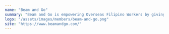 ```yaml
---
name: "Beam and Go"
summary: "Beam and Go is empowering Overseas Filipino Workers by giving them a choice on how their remittances are spent."
logo: "/assets/images/members/beam-and-go.png"
site: "https://www.beamandgo.com/"
---
```

